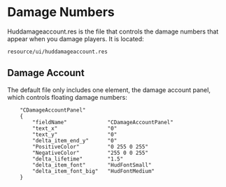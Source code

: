 # Damage Numbers

Huddamageaccount.res is the file that controls the damage numbers that appear when you damage players. It is located:
```
resource/ui/huddamageaccount.res
```

## Damage Account

The default file only includes one element, the damage account panel, which controls floating damage numbers:
```
	"CDamageAccountPanel"
	{
		"fieldName"				"CDamageAccountPanel"
		"text_x"				"0"
		"text_y"				"0"
		"delta_item_end_y"		"0"
		"PositiveColor"			"0 255 0 255"
		"NegativeColor"			"255 0 0 255"
		"delta_lifetime"		"1.5"
		"delta_item_font"		"HudFontSmall"
		"delta_item_font_big"	"HudFontMedium"
	}
```